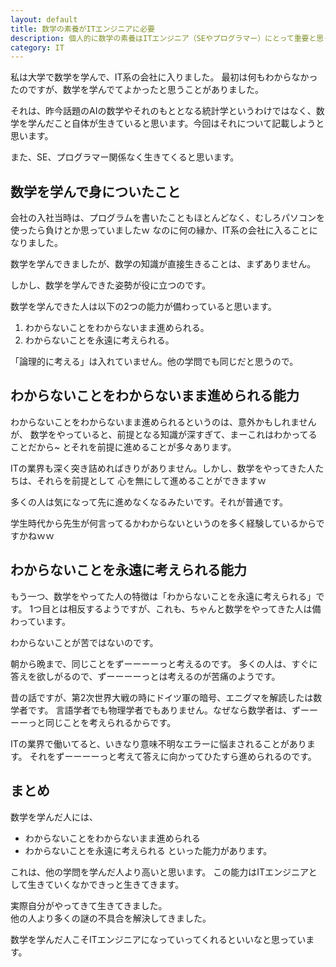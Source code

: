 ```yaml
---
layout: default
title: 数学の素養がITエンジニアに必要
description: 個人的に数学の素養はITエンジニア（SEやプログラマー）にとって重要と思っています。それは最近注目されているAIや統計学とかもありますが、それ以外に数学を学んできた経験が生きてくると思います。
category: IT
---
```


私は大学で数学を学んで、IT系の会社に入りました。
最初は何もわからなかったのですが、数学を学んでてよかったと思うことがありました。

それは、昨今話題のAIの数学やそれのもととなる統計学というわけではなく、数学を学んだこと自体が生きていると思います。今回はそれについて記載しようと思います。

また、SE、プログラマー関係なく生きてくると思います。

## 数学を学んで身についたこと

会社の入社当時は、プログラムを書いたこともほとんどなく、むしろパソコンを使ったら負けとか思っていましたｗ
なのに何の縁か、IT系の会社に入ることになりました。

数学を学んできましたが、数学の知識が直接生きることは、まずありません。

しかし、数学を学んできた姿勢が役に立つのです。

数学を学んできた人は以下の2つの能力が備わっていると思います。

1. わからないことをわからないまま進められる。
2. わからないことを永遠に考えられる。

「論理的に考える」は入れていません。他の学問でも同じだと思うので。

## わからないことをわからないまま進められる能力

わからないことをわからないまま進められるというのは、意外かもしれませんが、
数学をやっていると、前提となる知識が深すぎて、まーこれはわかってることだから~
とそれを前提に進めることが多々あります。

ITの業界も深く突き詰めればきりがありません。しかし、数学をやってきた人たちは、それらを前提として
心を無にして進めることができますｗ

多くの人は気になって先に進めなくなるみたいです。それが普通です。

学生時代から先生が何言ってるかわからないというのを多く経験しているからですかねｗｗ

## わからないことを永遠に考えられる能力

もう一つ、数学をやってた人の特徴は「わからないことを永遠に考えられる」です。
1つ目とは相反するようですが、これも、ちゃんと数学をやってきた人は備わっています。

わからないことが苦ではないのです。

朝から晩まで、同じことをずーーーーっと考えるのです。
多くの人は、すぐに答えを欲しがるので、ずーーーーっとは考えるのが苦痛のようです。

昔の話ですが、第2次世界大戦の時にドイツ軍の暗号、エニグマを解読したは数学者です。
言語学者でも物理学者でもありません。なぜなら数学者は、ずーーーーっと同じことを考えられるからです。

ITの業界で働いてると、いきなり意味不明なエラーに悩まされることがあります。
それをずーーーーっと考えて答えに向かってひたすら進められるのです。

## まとめ

数学を学んだ人には、
- わからないことをわからないまま進められる
- わからないことを永遠に考えられる
といった能力があります。

これは、他の学問を学んだ人より高いと思います。
この能力はITエンジニアとして生きていくなかできっと生きてきます。

実際自分がやってきて生きてきました。  
他の人より多くの謎の不具合を解決してきました。

数学を学んだ人こそITエンジニアになっていってくれるといいなと思っています。